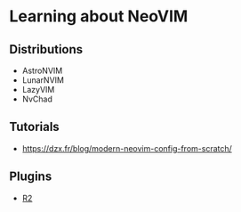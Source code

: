 # Learning about NeoVIM

## Distributions

- AstroNVIM
- LunarNVIM
- LazyVIM
- NvChad

## Tutorials

- https://dzx.fr/blog/modern-neovim-config-from-scratch/

## Plugins

- [R2](https://github.com/ripxorip/r2.nvim)

